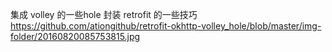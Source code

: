 集成 volley 的一些hole 封装 retrofit 的一些技巧
https://github.com/ationgithub/retrofit-okhttp-volley_hole/blob/master/img-folder/20160820085753815.jpg
